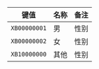 |     键值     | 名称 | 备注 |
| :----------: | :--- | :--- |
| `XB00000001` | 男   | 性别 |
| `XB00000002` | 女   | 性别 |
| `XB10000000` | 其他 | 性别 |
